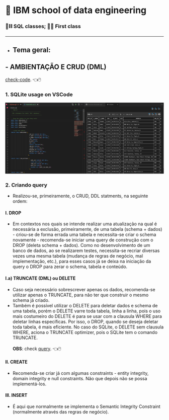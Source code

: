 # :robot: IBM school of data engineering 
### :game_die::chains: SQL classes; :man_technologist: First class

***
* ## Tema geral: 
## - AMBIENTAÇÃO E CRUD (DML)
[check-code](CRUD-inicial.sql). :point_left::computer_mouse:

### 1. SQLite usage on VSCode
![imagem-1](./images/1.png)

### 2. Criando query
- Realizou-se, primeiramente, o CRUD, DDL statments, na seguinte ordem:
#### I. DROP 
- Em contextos nos quais se intende realizar uma atualização na qual é necessária a exclusão, primeiramente, de uma tabela (schema + dados) - criou-se de forma errada uma tabela e necessita-se criar o schema novamente - recomenda-se iniciar uma query de construção com o DROP (deleta schema + dados). 
Como no desenvolvimento de um banco de dados, ao se realizarem testes, necessita-se recriar diversas vezes uma mesma tabela (mudança de regras de negócio, mal implementação, etc.), para esses casos já se deixa na iniciação da query o DROP para zerar o schema, tabela e conteúdo.

#### I.a) TRUNCATE (DML) ou DELETE
- Caso seja necessário sobrescrever apenas os dados, recomenda-se utilizar apenas o TRUNCATE, para não ter que construir o mesmo schema já criado.
- Também é possível utilizar o DELETE para deletar dados e schema de uma tabela, porém o DELETE varre toda tabela, linha a linha, pois o uso mais costumeiro do DELETE é para se usar com a clausula WHERE para deletar linhas específicas. Por isso, o DROP, quando se deseja deletar toda tabela, é mais eficiente.
No caso do SQLite, o DELETE sem clausula WHERE, aciona o TRUNCATE optimizer, pois o SQLite tem o comando TRUNCATE.
<br><br>
**OBS**: check [query](CRUD-sobrescreve-schema.sql). :point_left::computer_mouse:

#### II. CREATE
- Recomenda-se criar já com algumas constraints - entity integrity, domain integrity e null constraints.
Não que depois não se possa implementá-los.
#### III. INSERT
- É aqui que normalmente se implementa o Semantic Integrity Constraint (normalmente através das regras de negócio).

